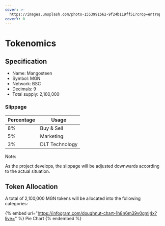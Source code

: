 ```yaml
---
cover: >-
  https://images.unsplash.com/photo-1553991562-9f24b119ff51?crop=entropy&cs=srgb&fm=jpg&ixid=MnwxOTcwMjR8MHwxfHNlYXJjaHw0fHxrZXl8ZW58MHx8fHwxNjQ4ODI0MDcw&ixlib=rb-1.2.1&q=85
coverY: 0
---
```


# Tokenomics

## Specification

* Name: Mangosteen
* Symbol: MGN
* Network: BSC
* Decimals: 9
* Total supply: 2,100,000

### Slippage

| Percentage | Usage          |
| ---------- | -------------- |
| 8%         | Buy & Sell     |
| 5%         | Marketing      |
| 3%         | DLT Technology |

Note:

As the project develops, the slippage will be adjusted downwards according to the actual situation.

## Token Allocation

A total of 2,100,000 MGN tokens will be allocated into the following categories:

{% embed url="https://infogram.com/doughnut-chart-1h8n6m39v0gmj4x?live=" %}
Pie Chart
{% endembed %}
